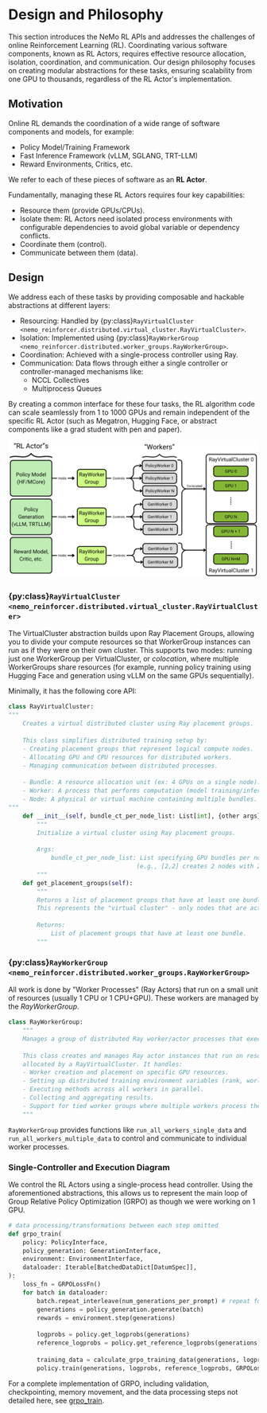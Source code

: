 # Design and Philosophy

This section introduces the NeMo RL APIs and addresses the challenges of online Reinforcement Learning (RL). Coordinating various software components, known as RL Actors, requires effective resource allocation, isolation, coordination, and communication. Our design philosophy focuses on creating modular abstractions for these tasks, ensuring scalability from one GPU to thousands, regardless of the RL Actor's implementation.

## Motivation

Online RL demands the coordination of a wide range of software components and models, for example:
- Policy Model/Training Framework
- Fast Inference Framework (vLLM, SGLANG, TRT-LLM)
- Reward Environments, Critics, etc.

We refer to each of these pieces of software as an **RL Actor**.

Fundamentally, managing these RL Actors requires four key capabilities:
- Resource them (provide GPUs/CPUs).
- Isolate them: RL Actors need isolated process environments with configurable dependencies to avoid global variable or dependency conflicts.
- Coordinate them (control).
- Communicate between them (data).

## Design

We address each of these tasks by providing composable and hackable abstractions at different layers:
- Resourcing: Handled by {py:class}`RayVirtualCluster <nemo_reinforcer.distributed.virtual_cluster.RayVirtualCluster>`.
- Isolation: Implemented using {py:class}`RayWorkerGroup <nemo_reinforcer.distributed.worker_groups.RayWorkerGroup>`.
- Coordination: Achieved with a single-process controller using Ray.
- Communication: Data flows through either a single controller or controller-managed mechanisms like:
    - NCCL Collectives
    - Multiprocess Queues

By creating a common interface for these four tasks, the RL algorithm code can scale seamlessly from 1 to 1000 GPUs and remain independent of the specific RL Actor (such as Megatron, Hugging Face, or abstract components like a grad student with pen and paper).

![actor-wg-worker-vc](../assets/actor-wg-worker-vc.png)

### {py:class}`RayVirtualCluster <nemo_reinforcer.distributed.virtual_cluster.RayVirtualCluster>`
The VirtualCluster abstraction builds upon Ray Placement Groups, allowing you to divide your compute resources so that WorkerGroup instances can run as if they were on their own cluster. This supports two modes: running just one WorkerGroup per VirtualCluster, or *colocation*, where multiple WorkerGroups share resources (for example, running policy training using Hugging Face and generation using vLLM on the same GPUs sequentially).

Minimally, it has the following core API:

```python
class RayVirtualCluster:
"""
    Creates a virtual distributed cluster using Ray placement groups.

    This class simplifies distributed training setup by:
    - Creating placement groups that represent logical compute nodes.
    - Allocating GPU and CPU resources for distributed workers.
    - Managing communication between distributed processes.

    - Bundle: A resource allocation unit (ex: 4 GPUs on a single node).
    - Worker: A process that performs computation (model training/inference).
    - Node: A physical or virtual machine containing multiple bundles.
"""
    def __init__(self, bundle_ct_per_node_list: List[int], {other args}):
        """
        Initialize a virtual cluster using Ray placement groups.

        Args:
            bundle_ct_per_node_list: List specifying GPU bundles per node
                                    (e.g., [2,2] creates 2 nodes with 2 GPU bundles each)
        """
    def get_placement_groups(self):
        """
        Returns a list of placement groups that have at least one bundle, filtering out empty nodes.
        This represents the "virtual cluster" - only nodes that are actually being used.

        Returns:
            List of placement groups that have at least one bundle.
        """
```

### {py:class}`RayWorkerGroup <nemo_reinforcer.distributed.worker_groups.RayWorkerGroup>`
All work is done by "Worker Processes" (Ray Actors) that run on a small unit of resources (usually 1 CPU or 1 CPU+GPU). These workers are managed by the  *RayWorkerGroup*.

```python
class RayWorkerGroup:
    """
    Manages a group of distributed Ray worker/actor processes that execute tasks in parallel.

    This class creates and manages Ray actor instances that run on resources
    allocated by a RayVirtualCluster. It handles:
    - Worker creation and placement on specific GPU resources.
    - Setting up distributed training environment variables (rank, world size, etc.).
    - Executing methods across all workers in parallel.
    - Collecting and aggregating results.
    - Support for tied worker groups where multiple workers process the same data.
    """
```
`RayWorkerGroup` provides functions like `run_all_workers_single_data` and `run_all_workers_multiple_data` to control and communicate to individual worker processes.


### Single-Controller and Execution Diagram

We control the RL Actors using a single-process head controller. Using the aforementioned abstractions, this allows us to represent the main loop of Group Relative Policy Optimization (GRPO) as though we were working on 1 GPU.

```python
# data processing/transformations between each step omitted
def grpo_train(
    policy: PolicyInterface,
    policy_generation: GenerationInterface,
    environment: EnvironmentInterface,
    dataloader: Iterable[BatchedDataDict[DatumSpec]],
):
    loss_fn = GRPOLossFn()
    for batch in dataloader:
        batch.repeat_interleave(num_generations_per_prompt) # repeat for GRPO
        generations = policy_generation.generate(batch) 
        rewards = environment.step(generations)

        logprobs = policy.get_logprobs(generations)
        reference_logprobs = policy.get_reference_logprobs(generations)

        training_data = calculate_grpo_training_data(generations, logprobs, reference_logprobs, rewards)
        policy.train(generations, logprobs, reference_logprobs, GRPOLossFn)
```
For a complete implementation of GRPO, including validation, checkpointing, memory movement, and the data processing steps not detailed here, see [grpo_train](../../nemo_reinforcer/algorithms/grpo.py).

